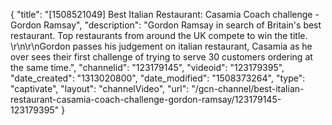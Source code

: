 {
    "title": "[1508521049] Best Italian Restaurant: Casamia Coach challenge - Gordon Ramsay",
    "description": "Gordon Ramsay in search of Britain's best restaurant. Top restaurants from around the UK compete to win the title. \r\n\r\nGordon passes his judgement on italian restaurant, Casamia as he over sees their first challenge of trying to serve 30 customers ordering at the same time.",
    "channelid": "123179145",
    "videoid": "123179395",
    "date_created": "1313020800",
    "date_modified": "1508373264",
    "type": "captivate",
    "layout": "channelVideo",
    "url": "\/gcn-channel\/best-italian-restaurant-casamia-coach-challenge-gordon-ramsay\/123179145-123179395"
}